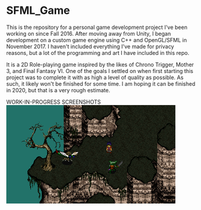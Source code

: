 # SFML_Game
This is the repository for a personal game development project I've been working on since Fall 2016. After moving away from Unity, I began development on a custom game engine using C++ and OpenGL/SFML in November 2017. I haven't included everything I've made for privacy reasons, but a lot of the programming and art I have included in this repo.

It is a 2D Role-playing game inspired by the likes of Chrono Trigger, Mother 3, and Final Fantasy VI. One of the goals I settled on when first starting this project was to complete it with as high a level of quality as possible. As such, it likely won't be finished for some time. I am hoping it can be finished in 2020, but that is a very rough estimate.

WORK-IN-PROGRESS SCREENSHOTS
![Alt text](Screenshots/Cliffside.png?raw=true "Cliffside")
